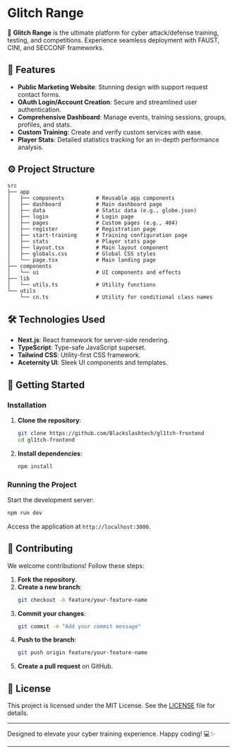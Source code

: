 
# Glitch Range

🚀 **Glitch Range** is the ultimate platform for cyber attack/defense training, testing, and competitions. Experience seamless deployment with FAUST, CINI, and SECCONF frameworks.

## 🌟 Features

- **Public Marketing Website**: Stunning design with support request contact forms.
- **OAuth Login/Account Creation**: Secure and streamlined user authentication.
- **Comprehensive Dashboard**: Manage events, training sessions, groups, profiles, and stats.
- **Custom Training**: Create and verify custom services with ease.
- **Player Stats**: Detailed statistics tracking for an in-depth performance analysis.

## ⚙️ Project Structure

```
src
├── app
│   ├── components          # Reusable app components
│   ├── dashboard           # Main dashboard page
│   ├── data                # Static data (e.g., globe.json)
│   ├── login               # Login page
│   ├── pages               # Custom pages (e.g., 404)
│   ├── register            # Registration page
│   ├── start-training      # Training configuration page
│   ├── stats               # Player stats page
│   ├── layout.tsx          # Main layout component
│   ├── globals.css         # Global CSS styles
│   └── page.tsx            # Main landing page
├── components
│   └── ui                  # UI components and effects
├── lib
│   └── utils.ts            # Utility functions
└── utils
    └── cn.ts               # Utility for conditional class names
```

## 🛠 Technologies Used

- **Next.js**: React framework for server-side rendering.
- **TypeScript**: Type-safe JavaScript superset.
- **Tailwind CSS**: Utility-first CSS framework.
- **Aceternity UI**: Sleek UI components and templates.

## 🚀 Getting Started

### Installation

1. **Clone the repository**:
   ```sh
   git clone https://github.com/Blackslashtech/gl1tch-frontend
   cd gl1tch-frontend
   ```

2. **Install dependencies**:
   ```sh
   npm install
   ```

### Running the Project

Start the development server:
```sh
npm run dev
```
Access the application at `http://localhost:3000`.

## 🤝 Contributing

We welcome contributions! Follow these steps:

1. **Fork the repository**.
2. **Create a new branch**:
   ```sh
   git checkout -b feature/your-feature-name
   ```
3. **Commit your changes**:
   ```sh
   git commit -m "Add your commit message"
   ```
4. **Push to the branch**:
   ```sh
   git push origin feature/your-feature-name
   ```
5. **Create a pull request** on GitHub.

## 📄 License

This project is licensed under the MIT License. See the [LICENSE](LICENSE) file for details.

---

Designed to elevate your cyber training experience. Happy coding! 💻✨

---
